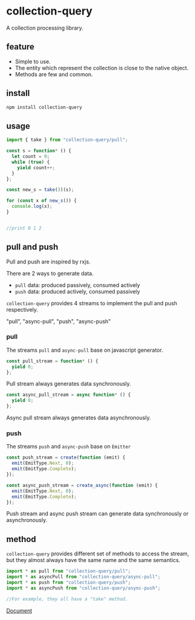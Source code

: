 # collection-query

A collection processing library.

## feature

- Simple to use.
- The entity which represent the collection is close to the native object.
- Methods are few and common.

## install

``` bash
npm install collection-query
```

## usage

``` typescript
import { take } from "collection-query/pull";

const s = function* () {
  let count = 0;
  while (true) {
    yield count++;
  }
};

const new_s = take(3)(s);

for (const x of new_s()) {
  console.log(x);
}


//print 0 1 2
```

## pull and push

Pull and push are inspired by rxjs.

There are 2 ways to generate data.
- `pull` data: produced passively, consumed actively
- `push` data: produced actively, consumed passively

`collection-query` provides 4 streams to implement the pull and push respectively.

"pull", "async-pull", "push", "async-push"

### pull

The streams `pull` and `async-pull` base on javascript generator.

``` typescript
const pull_stream = function* () {
  yield 0;
};
```

Pull stream always generates data synchronously.

``` typescript
const async_pull_stream = async function* () {
  yield 0;
};
```

Async pull stream always generates data asynchronously.

### push

The streams `push` and `async-push` base on `Emitter`

``` typescript
const push_stream = create(function (emit) {
  emit(EmitType.Next, 0);
  emit(EmitType.Complete);
});
```

``` typescript
const async_push_stream = create_async(function (emit) {
  emit(EmitType.Next, 0);
  emit(EmitType.Complete);
});
```

Push stream and async push stream can generate data synchronously or asynchronously.

## method

`collection-query` provides different set of methods to access the stream, but they almost always have the same name and the same semantics.

``` typescript
import * as pull from "collection-query/pull";
import * as asyncPull from "collection-query/async-pull";
import * as push from "collection-query/push";
import * as asyncPush from "collection-query/async-push";

//For example, they all have a "take" method.
```

[Document](https://github.com/Iplaylf2/collection-query/blob/master/doc/document.md)